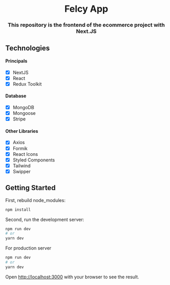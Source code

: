 <h1 align="center">Felcy App</h1>

<h3 align="center">
  This repository is the frontend of the ecommerce project with Next.JS
</h3>

## Technologies

#### Principals

- [x] NextJS
- [x] React
- [x] Redux Toolkit

#### Database

- [x] MongoDB
- [x] Mongoose
- [x] Stripe

#### Other Libraries

- [x] Axios
- [x] Formik
- [x] React Icons
- [x] Styled Components
- [x] Tailwind
- [x] Swipper

## Getting Started

First, rebuild node_modules:

```bash
npm install
```

Second, run the development server:

```bash
npm run dev
# or
yarn dev
```

For production server

```bash
npm run dev
# or
yarn dev
```

Open [http://localhost:3000](http://localhost:3000) with your browser to see the result.
